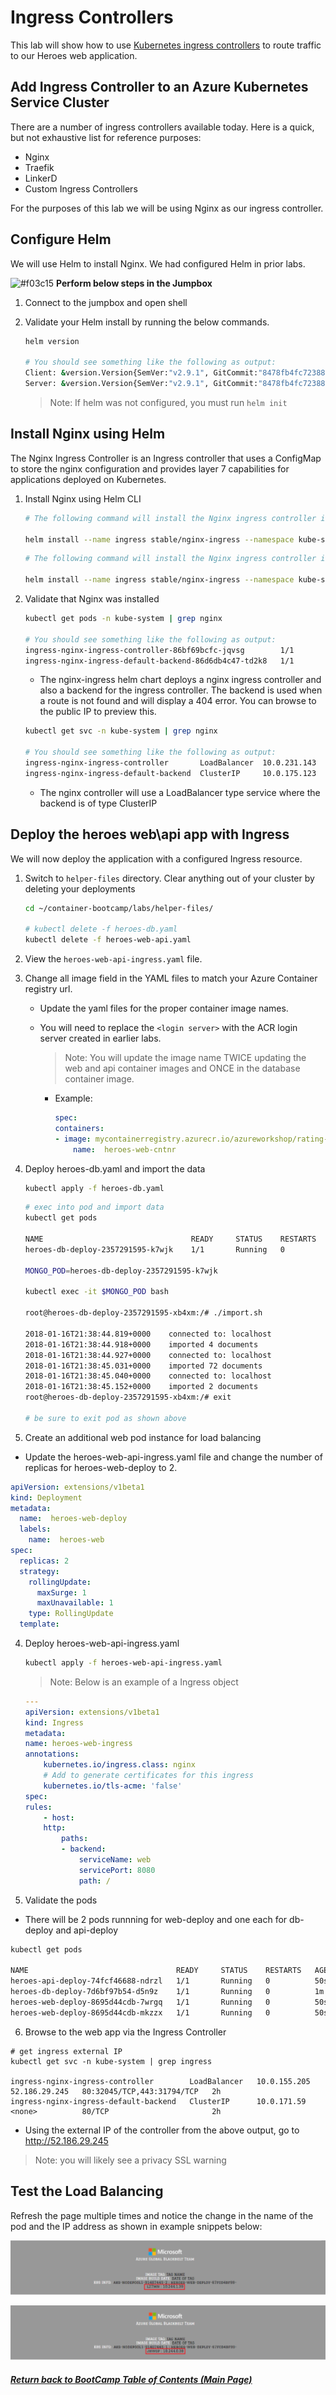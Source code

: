 # Ingress Controllers

This lab will show how to use [Kubernetes ingress controllers](https://kubernetes.io/docs/concepts/services-networking/ingress/#ingress-controllers) to route traffic to our Heroes web application.

## Add Ingress Controller to an Azure Kubernetes Service Cluster

There are a number of ingress controllers available today. Here is a quick, but not exhaustive list for reference purposes:

* Nginx
* Traefik
* LinkerD
* Custom Ingress Controllers

For the purposes of this lab we will be using Nginx as our ingress controller. 

## Configure Helm

We will use Helm to install Nginx. We had configured Helm in prior labs. 

![#f03c15](https://placehold.it/15/f03c15/000000?text=+) **Perform below steps in the Jumpbox**

1. Connect to the jumpbox and open shell

2. Validate your Helm install by running the below commands.

    ``` bash
    helm version

    # You should see something like the following as output:
    Client: &version.Version{SemVer:"v2.9.1", GitCommit:"8478fb4fc723885b155c924d1c8c410b7a9444e6", GitTreeState:"clean"}
    Server: &version.Version{SemVer:"v2.9.1", GitCommit:"8478fb4fc723885b155c924d1c8c410b7a9444e6", GitTreeState:"clean"}
    ```

    > Note: If helm was not configured, you must run `helm init`

## Install Nginx using Helm

The Nginx Ingress Controller is an Ingress controller that uses a ConfigMap to store the nginx configuration and provides layer 7 capabilities for applications deployed on Kubernetes.

1. Install Nginx using Helm CLI

    ``` bash
    # The following command will install the Nginx ingress controller into the K8s cluster with RBAC enabled.

    helm install --name ingress stable/nginx-ingress --namespace kube-system --set rbac.create=true --set rbac.createRole=true --set rbac.createClusterRole=true
    ```

    ``` bash
    # The following command will install the Nginx ingress controller into the K8s cluster with RBAC disabled.

    helm install --name ingress stable/nginx-ingress --namespace kube-system --set rbac.create=false --set rbac.createRole=true --set rbac.createClusterRole=true
    ```

2. Validate that Nginx was installed
    
    ``` bash
    kubectl get pods -n kube-system | grep nginx

    # You should see something like the following as output:
    ingress-nginx-ingress-controller-86bf69bcfc-jqvsg        1/1       Running   0          1d
    ingress-nginx-ingress-default-backend-86d6db4c47-td2k8   1/1       Running   0          1d
    ```

    * The nginx-ingress helm chart deploys a nginx ingress controller and also a backend for the ingress controller. The backend is used when a route is not found and will display a 404 error. You can browse to the public IP to preview this. 

    ``` bash
    kubectl get svc -n kube-system | grep nginx

    # You should see something like the following as output:
    ingress-nginx-ingress-controller       LoadBalancer  10.0.231.143  52.173.190.190  80:30910/TCP,443:30480/TCP  1d
    ingress-nginx-ingress-default-backend  ClusterIP     10.0.175.123  <none>          80/TCP                      1d
    ```

    * The nginx controller will use a LoadBalancer type service where the backend is of type ClusterIP

## Deploy the heroes web\api app with Ingress

We will now deploy the application with a configured Ingress resource.

1. Switch to `helper-files` directory. Clear anything out of your cluster by deleting your deployments

    ```bash
    cd ~/container-bootcamp/labs/helper-files/

    # kubectl delete -f heroes-db.yaml
    kubectl delete -f heroes-web-api.yaml
    ```

2. View the `heroes-web-api-ingress.yaml` file.

2. Change all image field in the YAML files to match your Azure Container registry url.

    * Update the yaml files for the proper container image names.
    * You will need to replace the `<login server>` with the ACR login server created in earlier labs.
        > Note: You will update the image name TWICE updating the web and api container images and ONCE in the database container image.

        * Example:

            ```yaml
            spec:
            containers:
            - image: mycontainerregistry.azurecr.io/azureworkshop/rating-web:v1
                name:  heroes-web-cntnr
            ```

3. Deploy heroes-db.yaml and import the data

    ``` bash
    kubectl apply -f heroes-db.yaml
    ```

    ```bash
    # exec into pod and import data
    kubectl get pods

    NAME                                 READY     STATUS    RESTARTS   AGE
    heroes-db-deploy-2357291595-k7wjk    1/1       Running   0          3m

    MONGO_POD=heroes-db-deploy-2357291595-k7wjk

    kubectl exec -it $MONGO_POD bash

    root@heroes-db-deploy-2357291595-xb4xm:/# ./import.sh

    2018-01-16T21:38:44.819+0000	connected to: localhost
    2018-01-16T21:38:44.918+0000	imported 4 documents
    2018-01-16T21:38:44.927+0000	connected to: localhost
    2018-01-16T21:38:45.031+0000	imported 72 documents
    2018-01-16T21:38:45.040+0000	connected to: localhost
    2018-01-16T21:38:45.152+0000	imported 2 documents
    root@heroes-db-deploy-2357291595-xb4xm:/# exit

    # be sure to exit pod as shown above
    ```

4. Create an additional web pod instance for load balancing
* Update the heroes-web-api-ingress.yaml file and change the number of replicas for heroes-web-deploy to 2.

```yaml
apiVersion: extensions/v1beta1
kind: Deployment
metadata:
  name:  heroes-web-deploy
  labels:
    name:  heroes-web
spec:
  replicas: 2
  strategy:
    rollingUpdate:
      maxSurge: 1
      maxUnavailable: 1
    type: RollingUpdate
  template:

```

4. Deploy heroes-web-api-ingress.yaml

    ``` bash
    kubectl apply -f heroes-web-api-ingress.yaml
    ```

    > Note: Below is an example of a Ingress object

    ```yaml
    ---
    apiVersion: extensions/v1beta1
    kind: Ingress
    metadata:
    name: heroes-web-ingress
    annotations:
        kubernetes.io/ingress.class: nginx
        # Add to generate certificates for this ingress
        kubernetes.io/tls-acme: 'false'
    spec:
    rules:
        - host:
        http:
            paths:
            - backend:
                serviceName: web
                servicePort: 8080
                path: /
    ```
5. Validate the pods
* There will be 2 pods runnning for web-deploy and one each for db-deploy and api-deploy
``` bash
kubectl get pods

NAME                                 READY     STATUS    RESTARTS   AGE
heroes-api-deploy-74fcf46688-ndrzl   1/1       Running   0          50s
heroes-db-deploy-7d6bf97b54-d5n9z    1/1       Running   0          1m
heroes-web-deploy-8695d44cdb-7wrgq   1/1       Running   0          50s
heroes-web-deploy-8695d44cdb-mkzzx   1/1       Running   0          50s
```
6. Browse to the web app via the Ingress Controller

```
# get ingress external IP
kubectl get svc -n kube-system | grep ingress

ingress-nginx-ingress-controller        LoadBalancer   10.0.155.205   52.186.29.245   80:32045/TCP,443:31794/TCP   2h
ingress-nginx-ingress-default-backend   ClusterIP      10.0.171.59    <none>          80/TCP                       2h
```

* Using the external IP of the controller from the above output, go to http://52.186.29.245 

> Note: you will likely see a privacy SSL warning

## Test the Load Balancing

Refresh the page multiple times and notice the change in the name of the pod and the IP address as shown in example snippets below:


![Screenshot1](img/web-heroes1.png "Web-Heroes1")

![Screenshot2](img/web-heroes2.png "Web-Heroes2")



   ##### [Return back to BootCamp Table of Contents (Main Page)](/README.md)